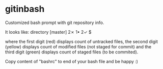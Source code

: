 # gitinbash
Customized bash prompt with git repository info.

It looks like:
directory [master] 2✗ 1• 2✓ $

where the first digit (red) displays count of untracked files,
the second digit (yellow) displays count of modified files
(not staged for commit) and the third digit (green) displays count of staged
files (to be commited).

Copy content of "bashrc" to end of your bash file and be happy :)
